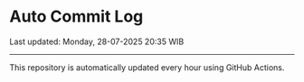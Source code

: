 # Auto Commit Log

Last updated: Monday, 28-07-2025 20:35 WIB

---

This repository is automatically updated every hour using GitHub Actions.
